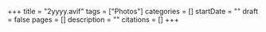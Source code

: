 +++
title = "2yyyy.avif"
tags = ["Photos"]
categories = []
startDate = ""
draft = false
pages = []
description = ""
citations = []
+++
